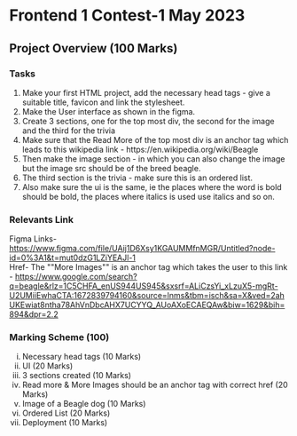 # Frontend 1 Contest-1 May 2023

## Project Overview (100 Marks)
### Tasks
<ol type="1">
    <li>Make your first HTML project, add the necessary head tags - give a suitable title, favicon and link the stylesheet.</li>
    <li>Make the User interface as shown in the figma.</li>
    <li>Create 3 sections, one for the top most div, the second for the image and the third for the trivia</li>
    <li>Make sure that the Read More of the top most div is an anchor tag which leads to this wikipedia link - https://en.wikipedia.org/wiki/Beagle</li>
    <li>Then make the image section - in which you can also change the image but the image src should be of the breed beagle.</li>
    <li>The third section is the trivia - make sure this is an ordered list.</li>
    <li>Also make sure the ui is the same, ie the places where the word is bold should be bold, the places where italics is used use italics and so on.</li>
</ol>

### Relevants Link
Figma Links- https://www.figma.com/file/UAij1D6Xsy1KGAUMMfnMGR/Untitled?node-id=0%3A1&t=mut0dzG1LZiYEAJl-1 <br>
Href- The ""More Images"" is an anchor tag which takes the user to this link - https://www.google.com/search?q=beagle&rlz=1C5CHFA_enUS944US945&sxsrf=ALiCzsYi_xLzuX5-mgRt-U2UMiiEwhaCTA:1672839794160&source=lnms&tbm=isch&sa=X&ved=2ahUKEwiat8ntha78AhVnDbcAHX7UCYYQ_AUoAXoECAEQAw&biw=1629&bih=894&dpr=2.2

### Marking Scheme (100)

<ol type="i">
    <li>Necessary head tags (10 Marks)</li>
    <li>UI (20 Marks)</li>
    <li>3 sections created (10 Marks)</li>
    <li>Read more & More Images should be an anchor tag with correct href (20 Marks)</li>
    <li>Image of a Beagle dog (10 Marks)</li>
    <li>Ordered List (20 Marks)</li>
    <li>Deployment (10 Marks)</li>
</ol>